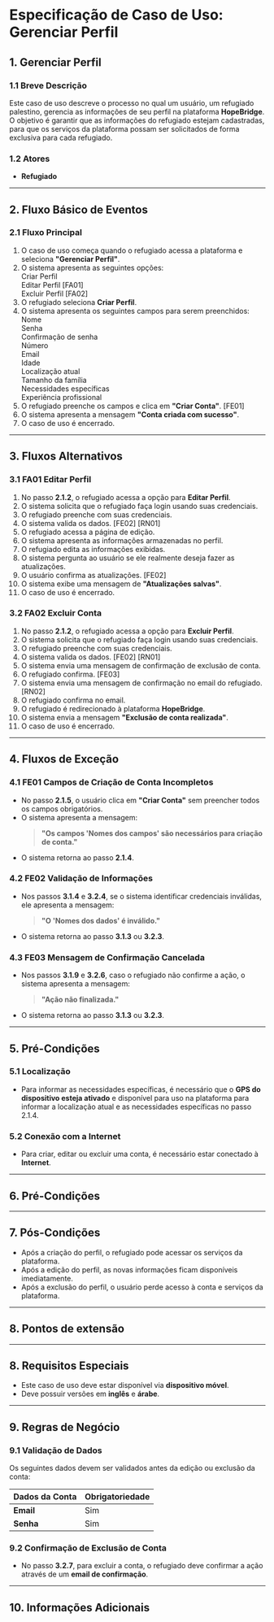 # Especificação de Caso de Uso: Gerenciar Perfil

## 1. Gerenciar Perfil

### 1.1 Breve Descrição
Este caso de uso descreve o processo no qual um usuário, um refugiado palestino, gerencia as informações de seu perfil na plataforma **HopeBridge**. O objetivo é garantir que as informações do refugiado estejam cadastradas, para que os serviços da plataforma possam ser solicitados de forma exclusiva para cada refugiado.

### 1.2 Atores
- **Refugiado**  

---

## 2. Fluxo Básico de Eventos

### 2.1 Fluxo Principal
1. O caso de uso começa quando o refugiado acessa a plataforma e seleciona **"Gerenciar Perfil"**.  
2. O sistema apresenta as seguintes opções:  
        Criar Perfil  
        Editar Perfil [FA01]<br>
        Excluir Perfil [FA02]
3. O refugiado seleciona **Criar Perfil**.  
4. O sistema apresenta os seguintes campos para serem preenchidos:  
    Nome  
    Senha  
    Confirmação de senha  
    Número  
    Email  
    Idade  
    Localização atual  
    Tamanho da família  
    Necessidades específicas  
    Experiência profissional  
5. O refugiado preenche os campos e clica em **"Criar Conta"**. [FE01]  
6. O sistema apresenta a mensagem **"Conta criada com sucesso"**.  
7. O caso de uso é encerrado.  

---

## 3. Fluxos Alternativos

### 3.1 FA01 Editar Perfil
1. No passo **2.1.2**, o refugiado acessa a opção para **Editar Perfil**.  
2. O sistema solicita que o refugiado faça login usando suas credenciais.  
3. O refugiado preenche com suas credenciais.  
4. O sistema valida os dados. [FE02] [RN01]
5. O refugiado acessa a página de edição.  
6. O sistema apresenta as informações armazenadas no perfil.  
7. O refugiado edita as informações exibidas.  
8. O sistema pergunta ao usuário se ele realmente deseja fazer as atualizações.  
9. O usuário confirma as atualizações. [FE02]
10. O sistema exibe uma mensagem de **"Atualizações salvas"**.  
11. O caso de uso é encerrado.  

### 3.2 FA02 Excluir Conta
1. No passo **2.1.2**, o refugiado acessa a opção para **Excluir Perfil**.  
2. O sistema solicita que o refugiado faça login usando suas credenciais.  
3. O refugiado preenche com suas credenciais.  
4. O sistema valida os dados. [FE02] [RN01]
5. O sistema envia uma mensagem de confirmação de exclusão de conta.  
6. O refugiado confirma. [FE03]
7. O sistema envia uma mensagem de confirmação no email do refugiado. [RN02] 
8. O refugiado confirma no email.  
9. O refugiado é redirecionado à plataforma **HopeBridge**.  
10. O sistema envia a mensagem **"Exclusão de conta realizada"**.  
11. O caso de uso é encerrado.  

---

## 4. Fluxos de Exceção

### 4.1 FE01 Campos de Criação de Conta Incompletos
- No passo **2.1.5**, o usuário clica em **"Criar Conta"** sem preencher todos os campos obrigatórios.  
- O sistema apresenta a mensagem:  
  > **"Os campos 'Nomes dos campos' são necessários para criação de conta."**  
- O sistema retorna ao passo **2.1.4**.  

### 4.2 FE02 Validação de Informações  
- Nos passos **3.1.4** e **3.2.4**, se o sistema identificar credenciais inválidas, ele apresenta a mensagem:  
  > **"O 'Nomes dos dados' é inválido."**  
- O sistema retorna ao passo **3.1.3** ou **3.2.3**.  

### 4.3 FE03 Mensagem de Confirmação Cancelada  
- Nos passos **3.1.9** e **3.2.6**, caso o refugiado não confirme a ação, o sistema apresenta a mensagem:  
  > **"Ação não finalizada."**  
- O sistema retorna ao passo **3.1.3** ou **3.2.3**.  

---

## 5. Pré-Condições

### 5.1 Localização  
- Para informar as necessidades específicas, é necessário que o **GPS do dispositivo esteja ativado** e disponível para uso na plataforma para informar a localização atual e as necessidades específicas no passo 2.1.4.  

### 5.2 Conexão com a Internet  
- Para criar, editar ou excluir uma conta, é necessário estar conectado à **Internet**.  

---

## 6. Pré-Condições

---

## 7. Pós-Condições  
- Após a criação do perfil, o refugiado pode acessar os serviços da plataforma.  
- Após a edição do perfil, as novas informações ficam disponíveis imediatamente.  
- Após a exclusão do perfil, o usuário perde acesso à conta e serviços da plataforma.  

---

## 8. Pontos de extensão

---

## 8. Requisitos Especiais  
- Este caso de uso deve estar disponível via **dispositivo móvel**.  
- Deve possuir versões em **inglês** e **árabe**.  

---

## 9. Regras de Negócio

### 9.1 Validação de Dados  
Os seguintes dados devem ser validados antes da edição ou exclusão da conta:  

| Dados da Conta | Obrigatoriedade |
|---------------|---------------|
| **Email**    | Sim           |
| **Senha**    | Sim           |

### 9.2 Confirmação de Exclusão de Conta  
- No passo **3.2.7**, para excluir a conta, o refugiado deve confirmar a ação através de um **email de confirmação**.  

---

## 10. Informações Adicionais  
